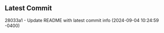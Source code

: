 
## Latest Commit
28033a1 - Update README with latest commit info (2024-09-04 10:24:59 -0400) <Yunxi-Zhou>
